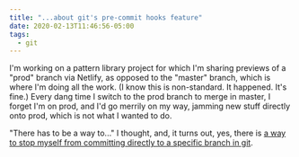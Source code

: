 ```yaml
---
title: "...about git's pre-commit hooks feature"
date: 2020-02-13T11:46:56-05:00
tags:
  - git
---
```


I'm working on a pattern library project for which I'm sharing previews of a "prod" branch via Netlify, as opposed to the "master" branch, which is where I'm doing all the work. (I know this is non-standard. It happened. It's fine.) Every dang time I switch to the prod branch to merge in master, I forget I'm on prod, and I'd go merrily on my way, jamming new stuff directly onto prod, which is not what I wanted to do.

"There has to be a way to..." I thought, and, it turns out, yes, there is [a way to stop myself from committing directly to a specific branch in git](https://stackoverflow.com/questions/40462111/git-prevent-commits-in-master-branch).
